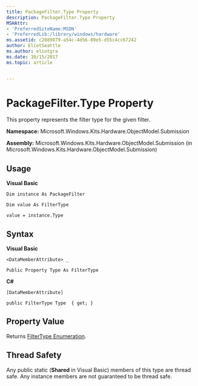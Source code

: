 ```yaml
---
title: PackageFilter.Type Property
description: PackageFilter.Type Property
MSHAttr:
- 'PreferredSiteName:MSDN'
- 'PreferredLib:/library/windows/hardware'
ms.assetid: c2089879-a54c-4d56-89e5-d55c4cc67242
author: EliotSeattle
ms.author: eliotgra
ms.date: 10/15/2017
ms.topic: article


---
```


# PackageFilter.Type Property


This property represents the filter type for the given filter.

**Namespace:** Microsoft.Windows.Kits.Hardware.ObjectModel.Submission

**Assembly:** Microsoft.Windows.Kits.Hardware.ObjectModel.Submission (in Microsoft.Windows.Kits.Hardware.ObjectModel.Submission)

## <span id="Usage"></span><span id="usage"></span><span id="USAGE"></span>Usage


**Visual Basic**

`Dim instance As PackageFilter`

`Dim value As FilterType`

`value = instance.Type`

## <span id="Syntax"></span><span id="syntax"></span><span id="SYNTAX"></span>Syntax


**Visual Basic**

`<DataMemberAttribute> _`

`Public Property Type As FilterType`

**C#**

`[DataMemberAttribute]`

`public FilterType Type  { get; }`

## <span id="Property_Value"></span><span id="property_value"></span><span id="PROPERTY_VALUE"></span>Property Value


Returns [FilterType Enumeration](filtertype-enumeration.md).

## <span id="Thread_Safety"></span><span id="thread_safety"></span><span id="THREAD_SAFETY"></span>Thread Safety


Any public static (**Shared** in Visual Basic) members of this type are thread safe. Any instance members are not guaranteed to be thread safe.

 

 






